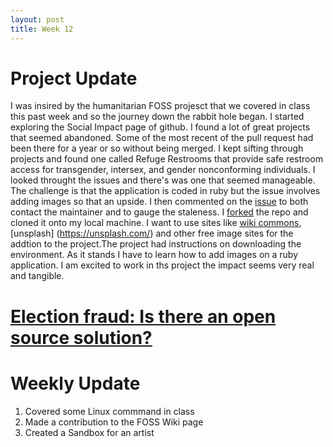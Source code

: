 ```yaml
---
layout: post
title: Week 12
---
```


# Project Update

I was insired by the humanitarian FOSS projesct that we covered in class this past week and so the journey down the rabbit hole began. I started exploring the Social Impact page of github. I found a lot of great projects that seemed  abandoned. Some of the most recent of the pull request had been there for a year or so without being merged. I kept sifting through projects and found one called Refuge Restrooms that provide safe restroom access for transgender, intersex, and gender nonconforming individuals. I looked throught the issues and there's was one that seemed manageable. The challenge is that the application is coded in ruby but the issue involves adding images so that an upside. I then commented on the [issue](https://github.com/RefugeRestrooms/refugerestrooms/issues/563) to both contact the maintainer and to gauge  the staleness. I [forked](https://github.com/sophiabonsu/refugerestrooms) the repo and cloned it onto my local machine. I want to use sites like [wiki commons](https://commons.wikimedia.org/wiki/Main_Page), [unsplash] (https://unsplash.com/) and other free image sites for the addtion to the project.The project had instructions on downloading the environment. As it stands I have to learn how to add images on a ruby application. I am excited to work in ths project the impact seems very real and tangible. 


# [Election fraud: Is there an open source solution?](https://opensource.com/article/19/9/voting-fraud-open-source-solution?)





# Weekly Update 
1. Covered some Linux commmand in class 
2. Made a contribution to the FOSS Wiki page 
3. Created a Sandbox for an artist
